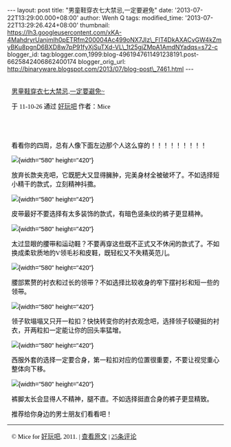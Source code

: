 --- layout: post title: "男童鞋穿衣七大禁忌,一定要避免" date:
'2013-07-22T13:29:00.000+08:00' author: Wenh Q tags: modified\_time:
'2013-07-22T13:29:26.424+08:00' thumbnail:
https://lh3.googleusercontent.com/xKA-4MahdryrUanjmIh0pETRfm200004Ac499oNX7JIz\_FlT4DkAXACvGW4kZmyBKu8pgnD6BXD8w7pP91fyXjSuTXd-VL\_1t25gjZMpA1AmdNYadqs=s72-c
blogger\_id:
tag:blogger.com,1999:blog-4961947611491238191.post-6625842406862400174
blogger\_orig\_url:
http://binaryware.blogspot.com/2013/07/blog-post\_7461.html ---
<div
style="color: black; direction: ltr; font-family: &quot;Arial&quot;; font-size: 11pt; margin-bottom: 0; margin-left: 7.5pt; margin-right: 7.5pt; margin-top: 0; padding: 0;">

<span
style="color: #0000ee; font-family: &quot;Verdana&quot;; text-decoration: underline;">[\
男童鞋穿衣七大禁忌,一定要避免\~](http://item.feedsky.com/~feedsky/haowanbar/~7756127/570263619/5070051/1/item.html)</span>

</div>

<div
style="color: black; direction: ltr; font-family: &quot;Arial&quot;; font-size: 11pt; margin-bottom: 0; margin-left: 7.5pt; margin-right: 7.5pt; margin-top: 0; padding-bottom: 8pt; padding-left: 0; padding-right: 0; padding-top: 0;">

<span style="font-family: &quot;Verdana&quot;;">于 11-10-26 通过
</span><span
style="color: #0000ee; font-family: &quot;Verdana&quot;; text-decoration: underline;">[好玩吧](http://www.9haow.cn/)</span><span
style="font-family: &quot;Verdana&quot;;"> 作者：Mice</span>

</div>

<div
style="color: black; direction: ltr; font-family: &quot;Arial&quot;; font-size: 11pt; height: 11pt; margin-bottom: 0; margin-left: 7.5pt; margin-right: 7.5pt; margin-top: 0; padding: 0;">

<span style="font-family: &quot;Verdana&quot;;"></span>

</div>

<div
style="color: black; direction: ltr; font-family: &quot;Arial&quot;; font-size: 11pt; margin-bottom: 0; margin-left: 7.5pt; margin-right: 7.5pt; margin-top: 0; padding: 0;">

<span
style="font-family: &quot;Verdana&quot;;">看看你的四周，总有人像下面左边那个人这么穿的！！！！！！！！！</span>

</div>

<div
style="color: black; direction: ltr; font-family: &quot;Arial&quot;; font-size: 11pt; margin-bottom: 0; margin-left: 7.5pt; margin-right: 7.5pt; margin-top: 0; padding: 0;">

![](https://lh3.googleusercontent.com/xKA-4MahdryrUanjmIh0pETRfm200004Ac499oNX7JIz_FlT4DkAXACvGW4kZmyBKu8pgnD6BXD8w7pP91fyXjSuTXd-VL_1t25gjZMpA1AmdNYadqs){width="580"
height="420"}

</div>

<div
style="color: black; direction: ltr; font-family: &quot;Arial&quot;; font-size: 11pt; margin-bottom: 0; margin-left: 7.5pt; margin-right: 7.5pt; margin-top: 0; padding: 0;">

<span
style="font-family: &quot;Verdana&quot;;">放弃长款夹克吧，它既肥大又显得臃肿，完美身材全被破坏了。不如选择短小精干的款式，立刻精神抖擞。</span>

</div>

<div
style="color: black; direction: ltr; font-family: &quot;Arial&quot;; font-size: 11pt; margin-bottom: 0; margin-left: 7.5pt; margin-right: 7.5pt; margin-top: 0; padding: 0;">

![](https://lh4.googleusercontent.com/YbNFRHLfrGxm4b5HV039qIoThgSthnFI6zgfj4qu7cQmwwhY1j1laWN5dOBiAVAyE5cuuIYYpzDdYmF8buPqtrruPugsHusoArpKCGUN1xHeVruKPjY){width="580"
height="420"}

</div>

<div
style="color: black; direction: ltr; font-family: &quot;Arial&quot;; font-size: 11pt; margin-bottom: 0; margin-left: 7.5pt; margin-right: 7.5pt; margin-top: 0; padding: 0;">

<span
style="font-family: &quot;Verdana&quot;;">皮带最好不要选择有太多装饰的款式，有暗色竖条纹的裤子更显精神。</span>

</div>

<div
style="color: black; direction: ltr; font-family: &quot;Arial&quot;; font-size: 11pt; margin-bottom: 0; margin-left: 7.5pt; margin-right: 7.5pt; margin-top: 0; padding: 0;">

![](https://lh5.googleusercontent.com/BdThWjHFe7774YFKbqXQot8cgerYLWq8ldqz9C3J0Y4V96L3piBLn0p_JVhOcwPm3sWfhTHhQo0s-0F3NtKohB1b7T-n0cVczTWFZy4cnSXhl79p2YM){width="580"
height="420"}

</div>

<div
style="color: black; direction: ltr; font-family: &quot;Arial&quot;; font-size: 11pt; margin-bottom: 0; margin-left: 7.5pt; margin-right: 7.5pt; margin-top: 0; padding: 0;">

<span
style="font-family: &quot;Verdana&quot;;">太过显眼的腰带和运动鞋？不要再穿这些既不正式又不休闲的款式了。不如换成柔软质地的V领毛衫和皮鞋，既轻松又不失精英范儿。</span>

</div>

<div
style="color: black; direction: ltr; font-family: &quot;Arial&quot;; font-size: 11pt; margin-bottom: 0; margin-left: 7.5pt; margin-right: 7.5pt; margin-top: 0; padding: 0;">

![](https://lh5.googleusercontent.com/yDRxHvjSQgNrL04mX8TVcfwBZ5Yuc0sYN9xW_Xt9lhC28pqHjLlydMTlINpvwLmDiWuK97Tj-WVkIFqBEw-HnzaEz7noldDLh6SaVJ2JAEAL6OBisxM){width="580"
height="420"}

</div>

<div
style="color: black; direction: ltr; font-family: &quot;Arial&quot;; font-size: 11pt; margin-bottom: 0; margin-left: 7.5pt; margin-right: 7.5pt; margin-top: 0; padding: 0;">

<span
style="font-family: &quot;Verdana&quot;;">腰部累赘的衬衣和过长的领带？不如选择比较收身的窄下摆衬衫和短一些的领带。</span>

</div>

<div
style="color: black; direction: ltr; font-family: &quot;Arial&quot;; font-size: 11pt; margin-bottom: 0; margin-left: 7.5pt; margin-right: 7.5pt; margin-top: 0; padding: 0;">

![](https://lh5.googleusercontent.com/VP9JeaOY0_F2Po0uKSLpxcrxDFz2Sd13xRdJf3jdqKai33E4jDgDv6I1eQF-qXUwIUgGDx19VXEw5lC9MJGZ0AXqiwv0kKXZ1jNq5TiPvOe5KGdnc84){width="580"
height="420"}

</div>

<div
style="color: black; direction: ltr; font-family: &quot;Arial&quot;; font-size: 11pt; margin-bottom: 0; margin-left: 7.5pt; margin-right: 7.5pt; margin-top: 0; padding: 0;">

<span
style="font-family: &quot;Verdana&quot;;">领子软塌塌又只开一粒扣？快快转变你的衬衣观念吧，选择领子较硬挺的衬衣，开两粒扣一定能让你的回头率猛增。</span>

</div>

<div
style="color: black; direction: ltr; font-family: &quot;Arial&quot;; font-size: 11pt; margin-bottom: 0; margin-left: 7.5pt; margin-right: 7.5pt; margin-top: 0; padding: 0;">

![](https://lh6.googleusercontent.com/T2F_7FE9ZosvRb0NJVkfAVZlcn5wyIH_cOhbsKVL6R2xFkdC34ZKMTQOnzNpTHM9Avn6wGBQ0l_psF3pTG2kUA2I5UMAc6oL9UG9PWQPOhyErg044aU){width="580"
height="420"}

</div>

<div
style="color: black; direction: ltr; font-family: &quot;Arial&quot;; font-size: 11pt; margin-bottom: 0; margin-left: 7.5pt; margin-right: 7.5pt; margin-top: 0; padding: 0;">

<span
style="font-family: &quot;Verdana&quot;;">西服外套的选择一定要合身，第一粒扣对应的位置很重要，不要让视觉重心整体向下移。</span>

</div>

<div
style="color: black; direction: ltr; font-family: &quot;Arial&quot;; font-size: 11pt; margin-bottom: 0; margin-left: 7.5pt; margin-right: 7.5pt; margin-top: 0; padding: 0;">

![](https://lh6.googleusercontent.com/EK_o8FRCS2Bxe_4_k-c9Vw9aN8T9gc5S0tlczpQ3B_FrOjLKHcMgRpMJPq4nU7XwW5nZrewz6tUCXOCTkHYpHx15wsQREBXNm5neC9goajQwVOsvboc){width="580"
height="420"}

</div>

<div
style="color: black; direction: ltr; font-family: &quot;Arial&quot;; font-size: 11pt; margin-bottom: 0; margin-left: 7.5pt; margin-right: 7.5pt; margin-top: 0; padding: 0;">

<span
style="font-family: &quot;Verdana&quot;;">裤脚太长会显得人不精神，腿不直。不如选择挺直合身的裤子更显精致。</span>

</div>

<div
style="color: black; direction: ltr; font-family: &quot;Arial&quot;; font-size: 11pt; margin-bottom: 0; margin-left: 7.5pt; margin-right: 7.5pt; margin-top: 0; padding: 0;">

<span
style="font-family: &quot;Verdana&quot;;">推荐给你身边的男士朋友们看看吧！</span>

</div>

------------------------------------------------------------------------

<div
style="color: black; direction: ltr; font-family: &quot;Arial&quot;; font-size: 11pt; margin-bottom: 0; margin-left: 7.5pt; margin-right: 7.5pt; margin-top: 0; padding: 0;">

<span style="font-family: &quot;Verdana&quot;;">© Mice for </span><span
style="color: #0000ee; font-family: &quot;Verdana&quot;; text-decoration: underline;">[好玩吧](http://www.9haow.cn/)</span><span
style="font-family: &quot;Verdana&quot;;">, 2011. | </span><span
style="color: #0000ee; font-family: &quot;Verdana&quot;; text-decoration: underline;">[查看原文](http://www.9haow.cn/2011/10/26/chuanyi.html)</span><span
style="font-family: &quot;Verdana&quot;;"> | </span><span
style="color: #0000ee; font-family: &quot;Verdana&quot;; text-decoration: underline;">[25条评论](http://www.9haow.cn/2011/10/26/chuanyi.html#comments)</span>

</div>
